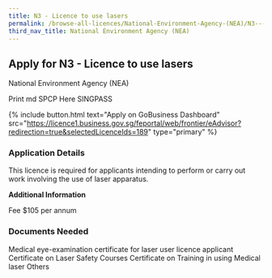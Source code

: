 ```yaml
---
title: N3 - Licence to use lasers
permalink: /browse-all-licences/National-Environment-Agency-(NEA)/N3---Licence-to-use-lasers
third_nav_title: National Environment Agency (NEA)
---
```


## Apply for N3 - Licence to use lasers

National Environment Agency (NEA)

Print md SPCP Here SINGPASS

{% include button.html text="Apply on GoBusiness Dashboard" src="https://licence1.business.gov.sg/feportal/web/frontier/eAdvisor?redirection=true&selectedLicenceIds=189" type="primary" %}

### Application Details

<p>This licence is required for applicants intending to perform or carry out work involving the use of laser apparatus.</p>

**Additional Information**

Fee
$105 per annum

### Documents Needed

Medical eye-examination certificate for laser user licence applicant
Certificate on Laser Safety Courses
Certificate on Training in using Medical laser
Others

